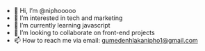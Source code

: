 - 👋 Hi, I’m @niphooooo
- 👀 I’m interested in tech and marketing
- 🌱 I’m currently learning javascript
- 💞️ I’m looking to collaborate on front-end projects
- 📫 How to reach me via email: gumedenhlakanipho1@gmail.com

<!---
niphooooo/niphooooo is a ✨ special ✨ repository because its `README.md` (this file) appears on your GitHub profile.
You can click the Preview link to take a look at your changes.
--->

